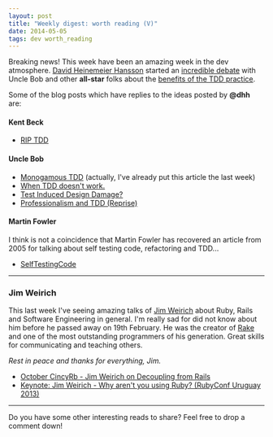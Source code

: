 ```yaml
---
layout: post
title: "Weekly digest: worth reading (V)"
date: 2014-05-05
tags: dev worth_reading
---
```


Breaking news! This week have been an amazing week in the dev atmosphere. [David Heinemeier Hansson](http://david.heinemeierhansson.com/archive.html) started an [incredible debate](http://david.heinemeierhansson.com/2014/tdd-is-dead-long-live-testing.html) with Uncle Bob and other **all-star** folks about the [benefits of the TDD practice](http://david.heinemeierhansson.com/2014/test-induced-design-damage.html).

Some of the blog posts which have replies to the ideas posted by **@dhh** are:

#### Kent Beck

* [RIP TDD](https://www.facebook.com/notes/kent-beck/rip-tdd/750840194948847)

#### Uncle Bob

* [Monogamous TDD](http://blog.8thlight.com/uncle-bob/2014/04/25/MonogamousTDD.html) (actually, I've already put this article the last week)
* [When TDD doesn't work.](http://blog.8thlight.com/uncle-bob/2014/04/30/When-tdd-does-not-work.html)
* [Test Induced Design Damage?](http://blog.8thlight.com/uncle-bob/2014/05/01/Design-Damage.html)
* [Professionalism and TDD (Reprise)](http://blog.8thlight.com/uncle-bob/2014/05/02/ProfessionalismAndTDD.html)

#### Martin Fowler

I think is not a coincidence that Martin Fowler has recovered an article from 2005 for talking about self testing code, refactoring and TDD...

* [SelfTestingCode](http://martinfowler.com/bliki/)

---

### Jim Weirich

This last week I've seeing amazing talks of [Jim Weirich](https://github.com/jimweirich) about Ruby, Rails and Software Engineering in general. I'm really sad for did not know about him before he passed away on 19th February. He was the creator of [Rake](http://rake.rubyforge.org/) and one of the most outstanding programmers of his generation. Great skills for communicating and teaching others.

*Rest in peace and thanks for everything, Jim.*

* [October CincyRb - Jim Weirich on Decoupling from Rails](http://youtu.be/tg5RFeSfBM4)
* [Keynote: Jim Weirich - Why aren't you using Ruby? (RubyConf Uruguay 2013)](http://youtu.be/0D3KfnbTdWw)



---

Do you have some other interesting reads to share? Feel free to drop a comment down!
